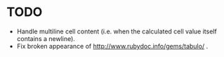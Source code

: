 # TODO

* Handle multiline cell content (i.e. when the calculated cell value
  itself contains a newline).
* Fix broken appearance of http://www.rubydoc.info/gems/tabulo/<version> .
